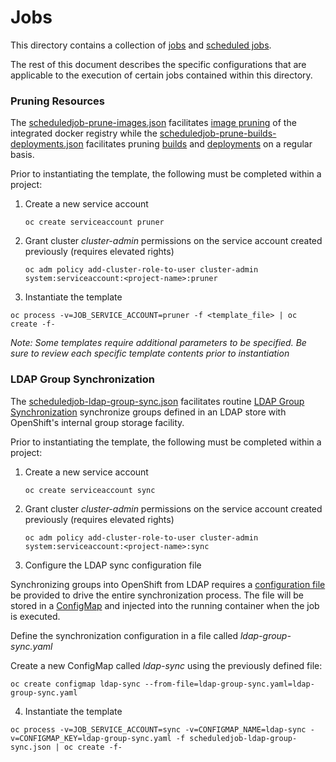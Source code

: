 # Jobs

This directory contains a collection of [jobs](https://docs.openshift.com/container-platform/latest/dev_guide/jobs.html) and [scheduled jobs](https://docs.openshift.com/container-platform/latest/dev_guide/scheduled_jobs.html).

The rest of this document describes the specific configurations that are applicable to the execution of certain jobs contained within this directory.

### Pruning Resources

The [scheduledjob-prune-images.json](scheduledjob-prune-images.json) facilitates [image pruning](https://docs.openshift.com/container-platform/latest/admin_guide/pruning_resources.html#pruning-images) of the integrated docker registry while the [scheduledjob-prune-builds-deployments.json](scheduledjob-prune-builds-deployments.json) facilitates pruning [builds](https://docs.openshift.com/container-platform/latest/admin_guide/pruning_resources.html#pruning-builds) and [deployments](https://docs.openshift.com/container-platform/latest/admin_guide/pruning_resources.html#pruning-deployments) on a regular basis.

Prior to instantiating the template, the following must be completed within a project:

1. Create a new service account

	```
	oc create serviceaccount pruner
	```

2. Grant cluster *cluster-admin* permissions on the service account created previously (requires elevated rights)

	```
	oc adm policy add-cluster-role-to-user cluster-admin system:serviceaccount:<project-name>:pruner
	```

3. Instantiate the template

```
oc process -v=JOB_SERVICE_ACCOUNT=pruner -f <template_file> | oc create -f-
```

*Note: Some templates require additional parameters to be specified. Be sure to review each specific template contents prior to instantiation*

### LDAP Group Synchronization

The [scheduledjob-ldap-group-sync.json](scheduledjob-ldap-group-sync.json) facilitates routine [LDAP Group Synchronization](https://docs.openshift.com/container-platform/3.4/install_config/syncing_groups_with_ldap.html) synchronize groups defined in an LDAP store with OpenShift's internal group storage facility. 

Prior to instantiating the template, the following must be completed within a project:

1. Create a new service account

	```
	oc create serviceaccount sync
	```

2. Grant cluster *cluster-admin* permissions on the service account created previously (requires elevated rights)

	```
	oc adm policy add-cluster-role-to-user cluster-admin system:serviceaccount:<project-name>:sync
	```

3. Configure the LDAP sync configuration file

Synchronizing groups into OpenShift from LDAP requires a [configuration file](https://docs.openshift.com/container-platform/3.4/install_config/syncing_groups_with_ldap.html#configuring-ldap-sync) be provided to drive the entire synchronization process. The file will be stored in a [ConfigMap](https://docs.openshift.com/container-platform/3.4/dev_guide/configmaps.html) and injected into the running container when the job is executed.  

Define the synchronization configuration in a file called *ldap-group-sync.yaml*

Create a new ConfigMap called *ldap-sync* using the previously defined file:

```
oc create configmap ldap-sync --from-file=ldap-group-sync.yaml=ldap-group-sync.yaml
```

4. Instantiate the template

```
oc process -v=JOB_SERVICE_ACCOUNT=sync -v=CONFIGMAP_NAME=ldap-sync -v=CONFIGMAP_KEY=ldap-group-sync.yaml -f scheduledjob-ldap-group-sync.json | oc create -f-
```